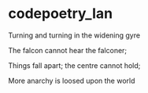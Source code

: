 # codepoetry_Ian
Turning and turning in the widening gyre

The falcon cannot hear the falconer;

Things fall apart; the centre cannot hold;

More anarchy is loosed upon the world
